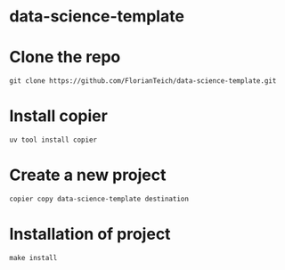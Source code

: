 # data-science-template

# Clone the repo

```
git clone https://github.com/FlorianTeich/data-science-template.git
```

# Install copier
```
uv tool install copier
```

# Create a new project
```
copier copy data-science-template destination
```

# Installation of project

```
make install
```
